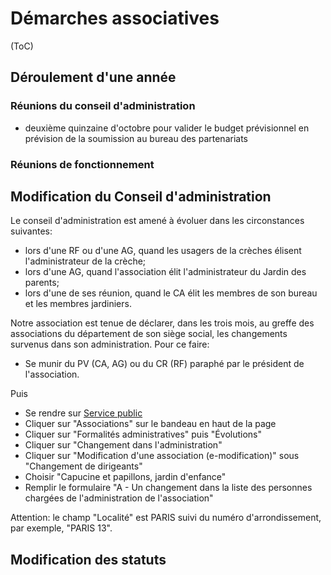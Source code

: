 # Démarches associatives

(ToC)

## Déroulement d'une année

### Réunions du conseil d'administration

* deuxième quinzaine d'octobre pour valider le budget prévisionnel en prévision de la soumission au bureau des partenariats

### Réunions de fonctionnement

## Modification du Conseil d'administration

Le conseil d'administration est amené à évoluer dans les circonstances suivantes:

* lors d'une RF ou d'une AG, quand les usagers de la crèches élisent l'administrateur de la crèche;
* lors d'une AG, quand l'association élit l'administrateur du Jardin des parents;
* lors d'une de ses réunion, quand le CA élit les membres de son bureau et les membres jardiniers.

Notre association est tenue de déclarer, dans les trois mois, au greffe des associations du département de son siège social, les changements survenus dans son administration. Pour ce faire:

* Se munir du PV (CA, AG) ou du CR (RF) paraphé par le président de l'association.

Puis

* Se rendre sur [Service public](https://www.service-public.fr/associations/)
* Cliquer sur "Associations" sur le bandeau en haut de la page
* Cliquer sur "Formalités administratives" puis "Évolutions"
* Cliquer sur "Changement dans l'administration"
* Cliquer sur "Modification d'une association (e-modification)" sous "Changement de dirigeants"
* Choisir "Capucine et papillons, jardin d'enfance"
* Remplir le formulaire "A - Un changement dans la liste des personnes chargées de l'administration de l'association"

Attention: le champ "Localité" est PARIS suivi du numéro d'arrondissement, par exemple, "PARIS 13".

## Modification des statuts
